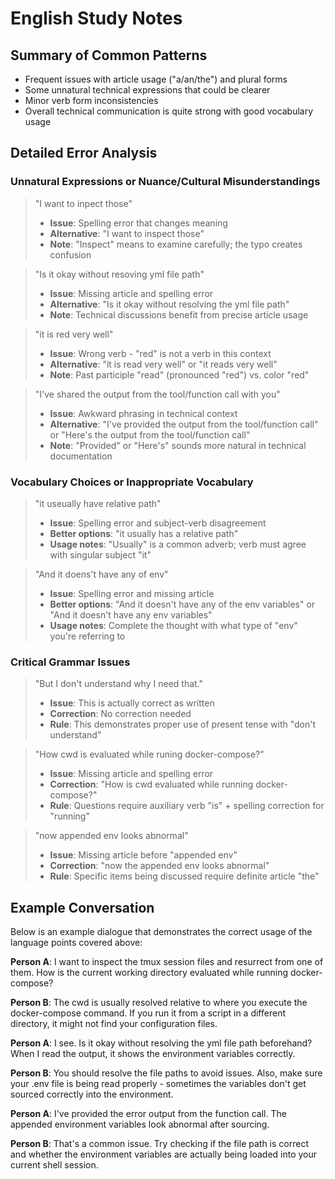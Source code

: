 # English Study Notes

## Summary of Common Patterns

- Frequent issues with article usage ("a/an/the") and plural forms
- Some unnatural technical expressions that could be clearer
- Minor verb form inconsistencies
- Overall technical communication is quite strong with good vocabulary usage

## Detailed Error Analysis

### Unnatural Expressions or Nuance/Cultural Misunderstandings

> "I want to inpect those"
> - **Issue**: Spelling error that changes meaning
> - **Alternative**: "I want to inspect those"
> - **Note**: "Inspect" means to examine carefully; the typo creates confusion

> "Is it okay without resoving yml file path"
> - **Issue**: Missing article and spelling error
> - **Alternative**: "Is it okay without resolving the yml file path"
> - **Note**: Technical discussions benefit from precise article usage

> "it is red very well"
> - **Issue**: Wrong verb - "red" is not a verb in this context
> - **Alternative**: "it is read very well" or "it reads very well"
> - **Note**: Past participle "read" (pronounced "red") vs. color "red"

> "I've shared the output from the tool/function call with you"
> - **Issue**: Awkward phrasing in technical context
> - **Alternative**: "I've provided the output from the tool/function call" or "Here's the output from the tool/function call"
> - **Note**: "Provided" or "Here's" sounds more natural in technical documentation

### Vocabulary Choices or Inappropriate Vocabulary

> "it useually have relative path"
> - **Issue**: Spelling error and subject-verb disagreement
> - **Better options**: "it usually has a relative path"
> - **Usage notes**: "Usually" is a common adverb; verb must agree with singular subject "it"

> "And it doens't have any of env"
> - **Issue**: Spelling error and missing article
> - **Better options**: "And it doesn't have any of the env variables" or "And it doesn't have any env variables"
> - **Usage notes**: Complete the thought with what type of "env" you're referring to

### Critical Grammar Issues

> "But I don't understand why I need that."
> - **Issue**: This is actually correct as written
> - **Correction**: No correction needed
> - **Rule**: This demonstrates proper use of present tense with "don't understand"

> "How cwd is evaluated while runing docker-compose?"
> - **Issue**: Missing article and spelling error
> - **Correction**: "How is cwd evaluated while running docker-compose?"
> - **Rule**: Questions require auxiliary verb "is" + spelling correction for "running"

> "now appended env looks abnormal"
> - **Issue**: Missing article before "appended env"
> - **Correction**: "now the appended env looks abnormal"
> - **Rule**: Specific items being discussed require definite article "the"

## Example Conversation

Below is an example dialogue that demonstrates the correct usage of the language points covered above:

**Person A**: I want to inspect the tmux session files and resurrect from one of them. How is the current working directory evaluated while running docker-compose?

**Person B**: The cwd is usually resolved relative to where you execute the docker-compose command. If you run it from a script in a different directory, it might not find your configuration files.

**Person A**: I see. Is it okay without resolving the yml file path beforehand? When I read the output, it shows the environment variables correctly.

**Person B**: You should resolve the file paths to avoid issues. Also, make sure your .env file is being read properly - sometimes the variables don't get sourced correctly into the environment.

**Person A**: I've provided the error output from the function call. The appended environment variables look abnormal after sourcing.

**Person B**: That's a common issue. Try checking if the file path is correct and whether the environment variables are actually being loaded into your current shell session.
